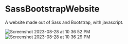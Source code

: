 # SassBootstrapWebsite
A website made out of Sass and Bootstrap, with javascript.








![Screenshot 2023-08-28 at 10 36 52 PM](https://github.com/SomilKSharma/bootstrap-website/assets/120346284/c28987d1-a3f3-4a32-94d1-991c06fa1e30)
![Screenshot 2023-08-28 at 10 36 29 PM](https://github.com/SomilKSharma/bootstrap-website/assets/120346284/f82cc334-646d-4362-bc7d-5d7d7ef6e311)
